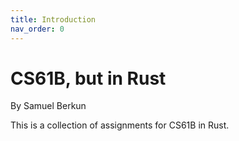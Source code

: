 ```yaml
---
title: Introduction
nav_order: 0
---
```

# CS61B, but in Rust

By Samuel Berkun

This is a collection of assignments for CS61B in Rust.
